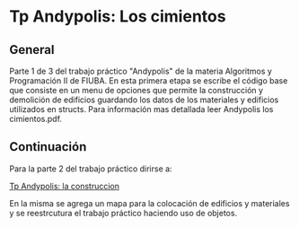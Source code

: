 # Tp Andypolis: Los cimientos

## General

Parte 1 de 3 del trabajo práctico "Andypolis" de la materia Algoritmos y Programación II de FIUBA.
En esta primera etapa se escribe el código base que consiste en un menu de opciones que permite
la construcción y demolición de edificios guardando los datos de los materiales y edificios utilizados
en structs. Para información mas detallada leer Andypolis los cimientos.pdf.

## Continuación

Para la parte 2 del trabajo práctico dirirse a:

[Tp Andypolis: la construccion](https://github.com/germandus/Tp-Andypolis-la-construccion)

En la misma se agrega un mapa para la colocación de edificios y materiales y se reestrcutura
el trabajo práctico haciendo uso de objetos.
